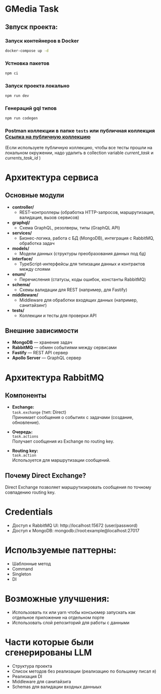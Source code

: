 # GMedia Task

## Звпуск проекта:

### Запуск контейнеров в Docker
```bash
docker-compose up -d
```

### Устновка пакетов
```bash
npm ci
```

### Запуск проекта локально
```bash
npm run dev
```

### Генераций gql типов
```bash
npm run codegen
```

### Postman коллекции в папке `tests` или публичная коллекция [Ссылка на публичную коллекцию](https://www.postman.com/zanchessss/workspace/gmedia-test)
(Если используете публичную коллекцию, чтобы все тесты прошли на локальном окружении, надо удалить в collection variable *current_task* и *currents_task_id* )

# Архитектура сервиса

## Основные модули
- **controller/**
    - REST-контроллеры (обработка HTTP-запросов, маршрутизация, валидация, вызов сервисов)
- **graphql/**
    - Схема GraphQL, резолверы, типы (GraphQL API)
- **services/**
    - Бизнес-логика, работа с БД (MongoDB), интеграция с RabbitMQ, обработка задач
- **models/**
    - Модели данных (структуры преобразования данных под бд)
- **interface/**
    - TypeScript-интерфейсы для типизации данных и контрактов между слоями
- **enum/**
    - Перечисления (статусы, коды ошибок, константы RabbitMQ)
- **schema/**
    - Схемы валидации для REST (например, для Fastify)
- **middleware/**
    - Middleware для обработки входящих данных (например, санитайзинг)
- **tests/**
    - Коллекции и тесты для проверки API

## Внешние зависимости
- **MongoDB** — хранение задач
- **RabbitMQ** — обмен событиями между сервисами
- **Fastify** — REST API сервер
- **Apollo Server** — GraphQL сервер

# Архитектура RabbitMQ

## Компоненты

- **Exchange:**  
  `task.exchange` (тип: Direct)  
  Принимает сообщения о событиях с задачами (создание, обновление).

- **Очередь:**  
  `task.actions`  
  Получает сообщения из Exchange по routing key.

- **Routing key:**  
  `task.action`  
  Используется для маршрутизации сообщений.

## Почему Direct Exchange?
Direct Exchange позволяет маршрутизировать сообщения по точному совпадению routing key.


# Credentials  
- Доступ к RabbitMQ UI: http://localhost:15672 (user/password)
- Доступ к MongoDB: mongodb://root:example@localhost:27017


# Используемые паттерны:

- Шаблонные метод
- Command
- Singleton
- DI

# Возможные улучшения:
- Использовать nx или yarn чтобы консьюмер запускать как отдельное приложение на отдельном порте
- Использовать слой репозиторий для работы с данными

# Части которые были сгенерированы LLM
- Структура проекта
- Список методов без реализации (реализацию по большему писал я)
- Реализация DI
- Middleware для санитайзига
- Schemas для валидации входных данныых